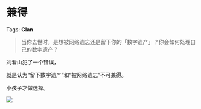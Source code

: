 # 兼得

Tags: **Clan**

> 当你去世时，是想被网络遗忘还是留下你的「数字遗产」？你会如何处理自己的数字遗产？



刘看山犯了一个错误，

就是认为“留下数字遗产”和“被网络遗忘”不可兼得。

小孩子才做选择。

![](https://pica.zhimg.com/50/v2-088ac9349bcdbc9c73475882fd31f5e2_720w.jpg?source=2c26e567)

